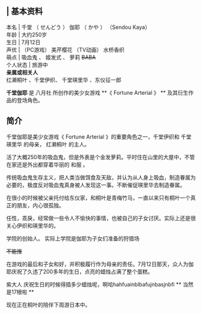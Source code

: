 |  **基本资料**  
---  
本名  |  千堂  （  せんどう  ）  伽耶  （  かや  ）  （Sendou Kaya）   
年龄  |  大约250岁   
生日  |  7月12日   
声优  |  （PC游戏）  美芹樱花  （TV动画）  水桥香织   
萌点  |  吸血鬼  、  姬发式  、  萝莉  ~~BABA~~  
个人状态  |  旅游中   
**亲属或相关人**  
红濑桐叶  、千堂伊织、  千堂瑛里华  、东仪征一郎  
  
**千堂伽耶** 是  八月社  所创作的美少女游戏 **《 Fortune Arterial  》 ** 及其衍生作品的登场角色。

##  简介

千堂伽耶是美少女游戏《  Fortune Arterial  》的重要角色之一，千堂伊织和  千堂瑛里华  的母亲，  红濑桐叶  的主人。

活了大概250年的吸血鬼，但是外表是个金发萝莉。平时住在山里的大屋中，不管在家还是外出都穿着华丽的  和服  。

传统吸血鬼生存主义，把人类当做饵食及天敌，并认为从人身上吸血，制造眷属为必要的，极度反对吸血鬼真身被人发现这一事。不断催促瑛里华去制造眷属。

在很小的时候被父亲托付给东仪家，和桐叶是青梅竹马，一直以来只有桐叶一个真正的朋友，内心很孤独。

任性，乖戾，经常做一些令人不愉快的事情，也被自己的子女讨厌。实际上还是很关心伊织和瑛里华的。

学院的创始人。  实际上学院是伽耶为子女们准备的狩猎场

~~不能推~~

在游戏的最后和子女和好，并积极履行作为母亲的责任。7月12日那天，众人为伽耶庆祝了久违了200多年的生日，点亮的蜡烛占满了整个蛋糕。

紫大人  庆祝生日的时候得插多少蜡烛呢，啊哈hahfuainblbafujnbasjnbfi ** 当然是17根啦  **

现在正在桐叶的陪伴下周游日本中。